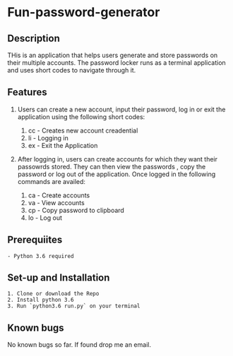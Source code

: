 # Fun-password-generator


## Description
THis is an application that helps users generate and store passwords on their multiple accounts.
The password locker runs as a terminal application and uses short codes to navigate through it.


## Features
1. Users can create a new account, input their password, log in or exit the application using the following short codes:

    1. cc - Creates new account creadential
    2. li - Logging in
    3. ex - Exit the Application


2. After logging in, users can create accounts for which they want their passowrds stored. They can then view the passwords , copy the password or log out of the application. Once logged in the following commands are availed:

    1. ca - Create accounts
    2. va - View accounts
    3. cp - Copy password to clipboard
    4. lo - Log out



## Prerequiites
    - Python 3.6 required

## Set-up and Installation
    1. Clone or download the Repo
    2. Install python 3.6
    3. Run `python3.6 run.py` on your terminal

## Known bugs
No known bugs so far. If found drop me an email.


